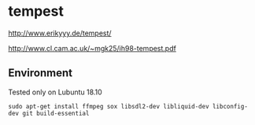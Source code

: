 # tempest
http://www.erikyyy.de/tempest/

http://www.cl.cam.ac.uk/~mgk25/ih98-tempest.pdf

## Environment
Tested only on Lubuntu 18.10


```sudo apt-get install ffmpeg sox libsdl2-dev libliquid-dev libconfig-dev git build-essential```
